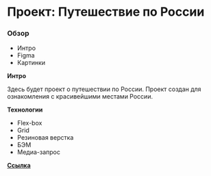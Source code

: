 # Проект: Путешествие по России

### Обзор
* Интро
* Figma
* Картинки


**Интро**

Здесь будет проект о путешествии по России. Проект создан для ознакомления с красивейшими местами России.

**Технологии**

* Flex-box
* Grid
* Резиновая верстка
* БЭМ
* Медиа-запрос

[**Ссылка**](https://sergejjlozjuk.github.io/russian-travel/)